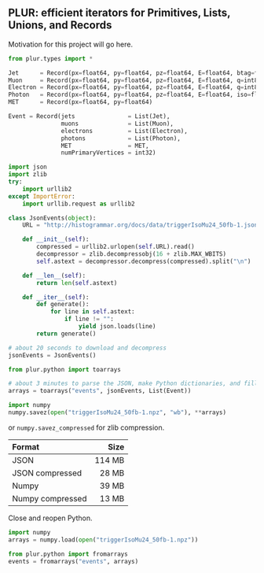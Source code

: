 ## PLUR: efficient iterators for Primitives, Lists, Unions, and Records

Motivation for this project will go here.

```python
from plur.types import *

Jet      = Record(px=float64, py=float64, pz=float64, E=float64, btag=float64)
Muon     = Record(px=float64, py=float64, pz=float64, E=float64, q=int8, iso=float64)
Electron = Record(px=float64, py=float64, pz=float64, E=float64, q=int8, iso=float64)
Photon   = Record(px=float64, py=float64, pz=float64, E=float64, iso=float64)
MET      = Record(px=float64, py=float64)

Event = Record(jets               = List(Jet),
               muons              = List(Muon),
               electrons          = List(Electron),
               photons            = List(Photon),
               MET                = MET,
               numPrimaryVertices = int32)
```


```python
import json
import zlib
try:
    import urllib2
except ImportError:
    import urllib.request as urllib2

class JsonEvents(object):
    URL = "http://histogrammar.org/docs/data/triggerIsoMu24_50fb-1.json.gz"

    def __init__(self):
        compressed = urllib2.urlopen(self.URL).read()
        decompressor = zlib.decompressobj(16 + zlib.MAX_WBITS)
        self.astext = decompressor.decompress(compressed).split("\n")

    def __len__(self):
        return len(self.astext)

    def __iter__(self):
        def generate():
            for line in self.astext:
                if line != "":
                    yield json.loads(line)
        return generate()

# about 20 seconds to download and decompress
jsonEvents = JsonEvents()
```


```python
from plur.python import toarrays

# about 3 minutes to parse the JSON, make Python dictionaries, and fill
arrays = toarrays("events", jsonEvents, List(Event))
```

```python
import numpy
numpy.savez(open("triggerIsoMu24_50fb-1.npz", "wb"), **arrays)
```

or `numpy.savez_compressed` for zlib compression.

| Format           |   Size |
|:-----------------|-------:|
| JSON             | 114 MB |
| JSON compressed  |  28 MB |
| Numpy            |  39 MB |
| Numpy compressed |  13 MB |

Close and reopen Python.

```python
import numpy
arrays = numpy.load(open("triggerIsoMu24_50fb-1.npz"))

from plur.python import fromarrays
events = fromarrays("events", arrays)
```

